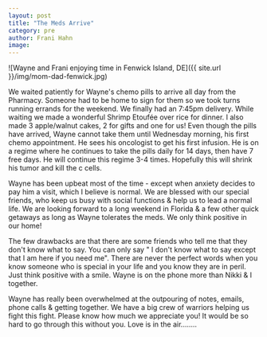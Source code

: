 ---layout: posttitle: "The Meds Arrive"category: preauthor: Frani Hahnimage:---![Wayne and Frani enjoying time in Fenwick Island, DE]({{ site.url }}/img/mom-dad-fenwick.jpg)We waited patiently for Wayne's chemo pills to arrive all day from the Pharmacy.  Someone had to be home to sign for them so we took turns running errands for the weekend.  We finally had an 7:45pm delivery.While waiting we made a wonderful Shrimp Etoufée over rice for dinner.  I also made 3 apple/walnut cakes, 2 for gifts and one for us!  Even though the pills have arrived, Wayne cannot take them until Wednesday morning, his first chemo appointment.  He sees his oncologist to get his first infusion.  He is on a regime where he continues to take the pills daily for 14 days, then have 7 free days. He will continue this regime 3-4 times.  Hopefully this will shrink his tumor and kill the c cells.  Wayne has been upbeat most of the time - except when anxiety decides to pay him a visit, which I believe is normal.  We are blessed with our special friends, who keep us busy with social functions & help us to lead a normal life.  We are looking forward to a long weekend in Florida & a few other quick getaways as long as Wayne tolerates the meds.  We only think positive in our home!  The few drawbacks are that there are some friends who tell me that they don't know what to say.  You can only say " I don't know what to say except that I am here if you need me". There are never the perfect words when you know someone who is special in your life and you know they are in peril.  Just think positive with a smile. Wayne is on the phone more than Nikki & I together.Wayne has really been overwhelmed at the outpouring of notes, emails, phone calls & getting together.  We have a big crew of warriors helping us fight this fight. Please know how much we appreciate you!  It would be so hard to go through this without you.  Love is in the air........